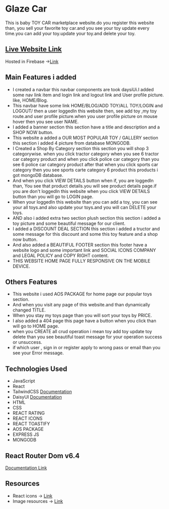 # Glaze Car 

This is baby TOY CAR marketplace website.do you register this website than, you sell your favorite toy car.and you see your toy update every time.you can add your toy.update your toy.and delete your toy. 

## [Live Website Link](https://glaze-car.web.app/) 
Hosted in Firebase ->[Link](https://glaze-car.web.app/)

## Main Features i added

- I created a navbar this navbar components are took daysiUi.I added some nav link item and login link and logout link and User profile picture. like, HOME/Blog.
- This navbar have some link HOME/BLOG/ADD TOY/ALL TOY/LOGIN and LOGOUT/ then a user loggedIn this website then, see add toy ,my toy route.and user profile picture.when you user profile picture on mouse hover then you see user NAME.
- I added a banner section this section have a title and description and a SHOP NOW button. 
- This website a added a OUR MOST POPULAR TOY / GALLERY section this section i added 4 picture from database MONGODB.
- I Created a Shop By Category section this section you will shop 3 categorywise. when you click tractor category when you see 6 tractor car category product and when you click police car category than you see 6 police car category product after that when you click sports car category then you see sports carte category 6 product this products i got mongoDB database.
- And when you click VIEW DETAILS button when if, you are loggedIn than, You see that product details.you will see product details page.if you are don't loggedIn this website when you click VIEW DETAILS button than you will go to LOGIN page.
- When your loggedIn this website than you can add a toy, you can see your all toys.and also update your toys.and you will can DELETE your toys.
- AND also i added extra two section plush section this section i added a toy picture and some beautiful message for our client.
- I added a DISCOUNT DEAL SECTION this section i added a tructor and some message for this discount and some this toy feature and a shop now button.
- And also added a BEAUTIFUL FOOTER section this footer have a website logo and some important link and SOCIAL ICONS COMPANY and LEGAL POLICY and COPY RIGHT content.
- THIS WEBSITE HOME PAGE FULLY RESPONSIVE ON THE MOBILE DEVICE.

## Others Features

- This website i used AOS PACKAGE for home page our popular toys section.
- And when you visit any page of this website.and than dynamically changed TITLE.
- When you stay my toys page than you will sort your toys by PRICE.
- I also added a 404 page this page have a button when you click than will go to HOME page.
- when you CREATE all crud operation i mean toy add toy update toy delete than you see beautiful toast message for your operation success or unsuccess.
- if which user , sign in or register apply to wrong pass or email than you see your Error message.

## Technologies Used

- JavaScript
- React
- TailwindCSS  [Documentation](https://tailwindcss.com/docs/installation)
- DaisyUI [Documentation](https://daisyui.com/docs/install/)
- HTML
- CSS
- REACT RATING 
- REACT ICONS
- REACT TOASTIFY
- AOS PACKAGE
- EXPRESS JS
- MONGODB
## React Router Dom v6.4
[Documentation Link](https://reactrouter.com/en/main/start/tutorial)  

## Resources
- React icons -> [Link](https://github.com/tailwindlabs/heroicons)
- Image resources -> [Link](https://www.google.com/)